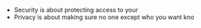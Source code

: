 - Security is about protecting access to your
- Privacy is about making sure no one except who you want kno
